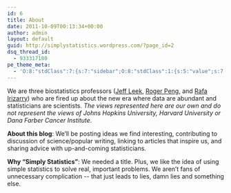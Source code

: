 ```yaml
---
id: 6
title: About
date: 2011-10-09T00:13:34+00:00
author: admin
layout: default 
guid: http://simplystatistics.wordpress.com/?page_id=2
dsq_thread_id:
  - 933317180
pe_theme_meta:
  - 'O:8:"stdClass":7:{s:7:"sidebar";O:8:"stdClass":1:{s:5:"value";s:7:"default";}s:2:"bg";O:8:"stdClass":9:{s:4:"type";s:5:"image";s:5:"video";s:74:"http://simplystatistics.org/wp-content/themes/visia/images/video/video.mp4";s:7:"gallery";s:2:"-1";s:10:"background";s:65:"http://simplystatistics.org/wp-content/themes/visia/images/bg.jpg";s:9:"headlines";a:3:{i:0;s:19:"Creative solutions.";i:1;s:15:"Creative ideas.";i:2;s:16:"Creative design.";}s:6:"label1";s:10:"Learn more";s:4:"url1";s:9:"#about-us";s:6:"label2";s:7:"Buy Now";s:4:"url2";s:1:"#";}s:4:"blog";O:8:"stdClass":6:{s:5:"count";s:2:"10";s:5:"pager";s:3:"yes";s:6:"sticky";s:3:"yes";s:8:"category";s:0:"";s:3:"tag";s:0:"";s:6:"format";s:0:"";}s:9:"portfolio";O:8:"stdClass":1:{s:5:"count";s:0:"";}s:8:"services";O:8:"stdClass":1:{s:10:"background";s:65:"http://simplystatistics.org/wp-content/themes/visia/images/bg.jpg";}s:7:"clients";O:8:"stdClass":1:{s:10:"background";s:65:"http://simplystatistics.org/wp-content/themes/visia/images/bg.jpg";}s:10:"background";O:8:"stdClass":2:{s:10:"background";s:65:"http://simplystatistics.org/wp-content/themes/visia/images/bg.jpg";s:8:"parallax";s:3:"yes";}}'
---
```


We are three biostatistics professors ([Jeff Leek](http://www.biostat.jhsph.edu/~jleek/research.html), [Roger Peng](http://www.biostat.jhsph.edu/~rpeng/), and [Rafa Irizarry](http://rafalab.dfci.harvard.edu)) who are fired up about the new era where data are abundant and statisticians are scientists. _The views represented here are our own and do not represent the views of Johns Hopkins University, Harvard University or Dana Farber Cancer Institute_.

**About this blog**: We’ll be posting ideas we find interesting, contributing to discussion of science/popular writing, linking to articles that inspire us, and sharing advice with up-and-coming statisticians.

**Why “Simply Statistics”**: We needed a title. Plus, we like the idea of using simple statistics to solve real, important problems. We aren’t fans of unnecessary complication -- that just leads to lies, damn lies and something else.
